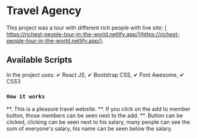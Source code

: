 # Travel Agency

This project was a tour with different rich people with live site: [ https://richest-people-tour-in-the-world.netlify.app/](https://richest-people-tour-in-the-world.netlify.app/).

## Available Scripts

In the project uses:
✔ React JS,
✔ Bootstrap CSS,
✔ Font Awesome,
✔ CSS3

### `How it works`
**. This is a pleasure travel website.
**. If you click on the add to member button, those members can be seen next to the add.
**. Button can be clicked, clicking can be seen next to his salary, many people can see the sum of everyone's salary, his name can be seen below the salary.
